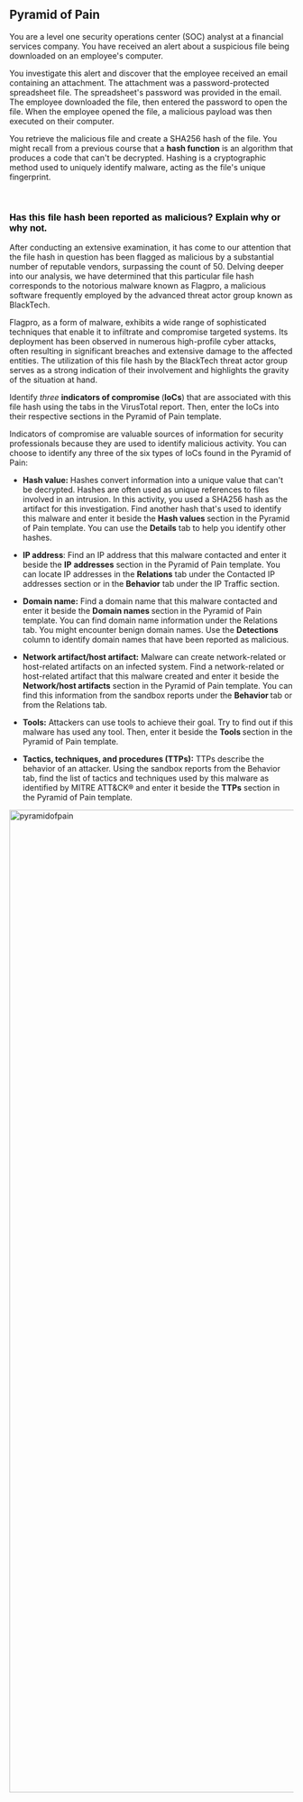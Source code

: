 <h2>Pyramid of Pain</h2>

<p><span style="font-size:14px">You are a level one security operations center (SOC) analyst at a financial services company. You have received an alert about a suspicious file being downloaded on an employee&#39;s computer.&nbsp;</span></p>

<p><span style="font-size:14px">You investigate this alert and discover that the employee received an email containing an attachment. The attachment was a password-protected spreadsheet file. The spreadsheet&#39;s password was provided in the email. The employee downloaded the file, then entered the password to open the file. When the employee opened the file, a malicious payload was then executed on their computer.</span></p>

<p><span style="font-size:14px">You retrieve the malicious file and create a SHA256 hash of the file. You might recall from a previous course that a <strong>hash function</strong> is an algorithm that produces a code that can&#39;t be decrypted. Hashing is a cryptographic method used to uniquely identify malware, acting as the file&#39;s unique fingerprint.&nbsp;</span></p>

<p>&nbsp;</p>

<h3><span style="font-family:'Google Sans',sans-serif"><span style="color:#000000">Has this file hash been reported as malicious? Explain why or why not.</span></span></h3>

<p><span style="font-size:14px">After conducting an extensive examination, it has come to our attention that the file hash in question has been flagged as malicious by a substantial number of reputable vendors, surpassing the count of 50. Delving deeper into our analysis, we have determined that this particular file hash corresponds to the notorious malware known as Flagpro, a malicious software frequently employed by the advanced threat actor group known as BlackTech.</span></p>

<p><span style="font-size:14px">Flagpro, as a form of malware, exhibits a wide range of sophisticated techniques that enable it to infiltrate and compromise targeted systems. Its deployment has been observed in numerous high-profile cyber attacks, often resulting in significant breaches and extensive damage to the affected entities. The utilization of this file hash by the BlackTech threat actor group serves as a strong indication of their involvement and highlights the gravity of the situation at hand.</span></p>

<p>Identify <em>three</em> <strong>indicators of compromise </strong>(<strong>IoCs</strong>) that are associated with this file hash using the tabs in the VirusTotal report. Then, enter the IoCs into their respective sections in the Pyramid of Pain template.</p>

<p>Indicators of compromise are valuable sources of information for security professionals because they are used to identify malicious activity. You can choose to identify any three of the six types of IoCs found in the Pyramid of Pain:</p>

<ul>
	<li>
	<p><strong>Hash value:</strong> Hashes convert information into a unique value that can&#39;t be decrypted. Hashes are often used as unique references to files involved in an intrusion. In this activity, you used a SHA256 hash as the artifact for this investigation. Find another hash that&#39;s used to identify this malware and enter it beside the <strong>Hash values </strong>section in the Pyramid of Pain template.&nbsp;You can use the <strong>Details</strong> tab to help you identify other hashes.</p>
	</li>
	<li>
	<p><strong>IP address</strong>: Find an IP address that this malware contacted and enter it beside the <strong>IP</strong> <strong>addresses</strong> section in the Pyramid of Pain template. You can locate IP addresses in the <strong>Relations</strong> tab under the Contacted IP addresses section or in the <strong>Behavior</strong> tab under the IP Traffic section.</p>
	</li>
	<li>
	<p><strong>Domain name:</strong> Find a domain name that this malware contacted and enter it beside the <strong>Domain names </strong>section<strong> </strong>in the Pyramid of Pain template. You can find domain name information under the Relations tab. You might encounter benign domain names. Use the <strong>Detections</strong> column to identify domain names that have been reported as malicious.</p>
	</li>
	<li>
	<p><strong>Network artifact/host artifact:</strong> Malware can create network-related or host-related artifacts on an infected system. Find a network-related or host-related artifact that this malware created and enter it beside the <strong>Network/host artifacts</strong> section in the Pyramid of Pain template. You can find this information from the sandbox reports under the <strong>Behavior </strong>tab or from the Relations tab.</p>
	</li>
	<li>
	<p><strong>Tools:</strong> Attackers can use tools to achieve their goal. Try to find out if this malware has used any tool. Then, enter it beside the <strong>Tools </strong>section in the Pyramid of Pain template.</p>
	</li>
	<li>
	<p><strong>Tactics, techniques, and procedures (TTPs):</strong> TTPs describe the behavior of an attacker. Using the sandbox reports from the Behavior tab, find the list of tactics and techniques used by this malware as identified by MITRE ATT&amp;CK&reg; and enter it beside the <strong>TTPs</strong> section in the Pyramid of Pain template.&nbsp;</p>
	</li>
</ul>
<img width="1744" alt="pyramidofpain" src="https://github.com/kirkdshelton/cybersecurity_professional/assets/10577356/f4b76fc4-6a0b-46af-ae59-009525e416d7">
